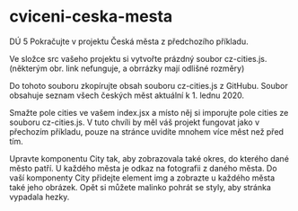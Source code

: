 # cviceni-ceska-mesta
DÚ 5 
Pokračujte v projektu Česká města z předchozího příkladu.


Ve složce src vašeho projektu si vytvořte prázdný soubor cz-cities.js. (některým obr. link nefunguje, a obrrázky mají odlišné rozměry)

Do tohoto souboru zkopírujte obsah souboru cz-cities.js z GitHubu. Soubor obsahuje seznam všech českých měst aktuální k 1. lednu 2020.

Smažte pole cities ve vašem index.jsx a místo něj si imporujte pole cities ze souboru cz-cities.js. 
V tuto chvíli by měl váš projekt fungovat jako v přechozím příkladu, 
pouze na stránce uvidíte mnohem více měst než před tím.

Upravte komponentu City tak, aby zobrazovala také okres, do kterého dané město patří.
U každého města je odkaz na fotografii z daného města. 
Do vaší komponenty City přidejte element img a zobrazte u každého města také jeho obrázek. 
Opět si můžete malinko pohrát se styly, aby stránka vypadala hezky.
